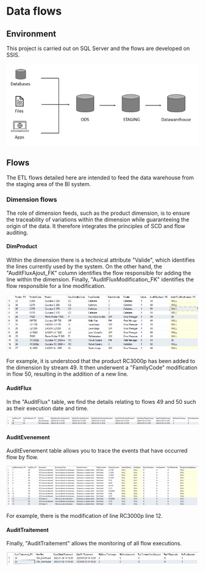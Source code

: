 # Data flows

## Environment

This project is carried out on SQL Server and the flows are developed on SSIS.

<p align="center">
  <img src="https://github.com/thomasdaille/Image-Library/blob/master/Environement.PNG" alt="Environement">
</p>

## Flows

The ETL flows detailed here are intended to feed the data warehouse from the staging area of the BI system.

### Dimension flows

The role of dimension feeds, such as the product dimension, is to ensure the traceability of variations within the dimension while guaranteeing the origin of the data. It therefore integrates the principles of SCD and flow auditing.

#### DimProduct

Within the dimension there is a technical attribute "Valide", which identifies the lines currently used by the system. On the other hand, the "AuditFluxAjout_FK" column identifies the flow responsible for adding the line within the dimension. Finally, "AuditFluxModification_FK" identifies the flow responsible for a line modification.

<p align="center">
  <img src="https://github.com/thomasdaille/Image-Library/blob/master/AuditProduit.PNG" alt="Produit rows">
</p>

For example, it is understood that the product RC3000p has been added to the dimension by stream 49. It then underwent a "FamilyCode" modification in flow 50, resulting in the addition of a new line.

#### AuditFlux

In the "AuditFlux" table, we find the details relating to flows 49 and 50 such as their execution date and time.

<p align="center">
  <img src="https://github.com/thomasdaille/Image-Library/blob/master/AuditFlux.PNG" alt="AuditFlux rows">
</p>

#### AuditEvenement

AuditEvenement table allows you to trace the events that have occurred flow by flow.

<p align="center">
  <img src="https://github.com/thomasdaille/Image-Library/blob/master/AuditEvenement.PNG" alt="AuditEvenement rows">
</p>

For example, there is the modification of line RC3000p line 12.

#### AuditTraitement

Finally, "AuditTraitement" allows the monitoring of all flow executions.

<p align="center">
  <img src="https://github.com/thomasdaille/Image-Library/blob/master/AuditTraitement.PNG" alt="AuditTraitement rows">
</p>
